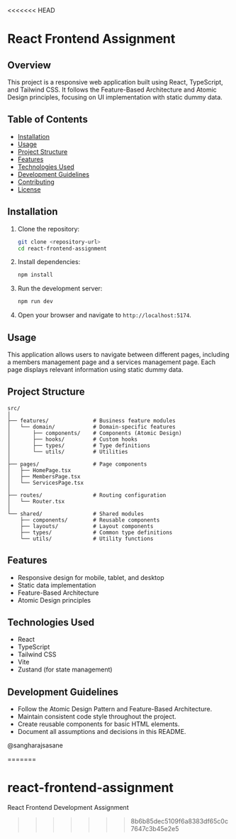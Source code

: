 <<<<<<< HEAD
# React Frontend Assignment

## Overview
This project is a responsive web application built using React, TypeScript, and Tailwind CSS. It follows the Feature-Based Architecture and Atomic Design principles, focusing on UI implementation with static dummy data.

## Table of Contents
- [Installation](#installation)
- [Usage](#usage)
- [Project Structure](#project-structure)
- [Features](#features)
- [Technologies Used](#technologies-used)
- [Development Guidelines](#development-guidelines)
- [Contributing](#contributing)
- [License](#license)

## Installation
1. Clone the repository:
   ```bash
   git clone <repository-url>
   cd react-frontend-assignment
   ```

2. Install dependencies:
   ```bash
   npm install
   ```

3. Run the development server:
   ```bash
   npm run dev
   ```

4. Open your browser and navigate to `http://localhost:5174`.

## Usage
This application allows users to navigate between different pages, including a members management page and a services management page. Each page displays relevant information using static dummy data.

## Project Structure
```
src/
│
├── features/              # Business feature modules
│   └── domain/            # Domain-specific features
│       ├── components/    # Components (Atomic Design)
│       ├── hooks/         # Custom hooks
│       ├── types/         # Type definitions
│       └── utils/         # Utilities
│
├── pages/                 # Page components
│   ├── HomePage.tsx
│   ├── MembersPage.tsx
│   └── ServicesPage.tsx
│
├── routes/                # Routing configuration
│   └── Router.tsx
│
└── shared/                # Shared modules
    ├── components/        # Reusable components
    ├── layouts/           # Layout components
    ├── types/             # Common type definitions
    └── utils/             # Utility functions
```

## Features
- Responsive design for mobile, tablet, and desktop
- Static data implementation
- Feature-Based Architecture
- Atomic Design principles

## Technologies Used
- React
- TypeScript
- Tailwind CSS
- Vite
- Zustand (for state management)

## Development Guidelines
- Follow the Atomic Design Pattern and Feature-Based Architecture.
- Maintain consistent code style throughout the project.
- Create reusable components for basic HTML elements.
- Document all assumptions and decisions in this README.

@sangharajsasane 



=======
# react-frontend-assignment
React Frontend Development Assignment 
>>>>>>> 8b6b85dec5109f6a8383df65c0c7647c3b45e2e5

